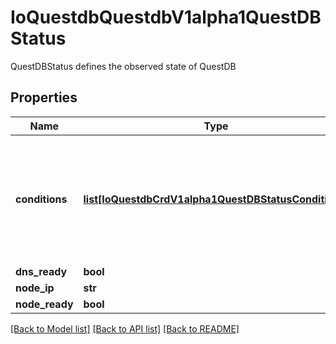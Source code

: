 # IoQuestdbQuestdbV1alpha1QuestDBStatus

QuestDBStatus defines the observed state of QuestDB
## Properties
Name | Type | Description | Notes
------------ | ------------- | ------------- | -------------
**conditions** | [**list[IoQuestdbCrdV1alpha1QuestDBStatusConditions]**](IoQuestdbCrdV1alpha1QuestDBStatusConditions.md) | INSERT ADDITIONAL STATUS FIELD - define observed state of cluster Important: Run \&quot;make\&quot; to regenerate code after modifying this file | [optional] 
**dns_ready** | **bool** |  | [optional] 
**node_ip** | **str** |  | [optional] 
**node_ready** | **bool** |  | [optional] 

[[Back to Model list]](../README.md#documentation-for-models) [[Back to API list]](../README.md#documentation-for-api-endpoints) [[Back to README]](../README.md)


